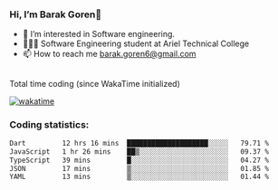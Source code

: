 ###  Hi, I’m Barak Goren👋
- 👀 I’m interested in Software engineering.
- 👨🏼‍🎓 Software Engineering student at Ariel Technical College
- 📫 How to reach me barak.goren6@gmail.com
##
Total time coding (since WakaTime initialized)

[![wakatime](https://wakatime.com/badge/user/5cc5ec80-a806-4ca2-a704-db29274e48cd.svg)](https://wakatime.com/@5cc5ec80-a806-4ca2-a704-db29274e48cd)

   
### Coding statistics:

<!--START_SECTION:waka-->

```txt
Dart         12 hrs 16 mins  ████████████████████░░░░░   79.71 %
JavaScript   1 hr 26 mins    ██▒░░░░░░░░░░░░░░░░░░░░░░   09.37 %
TypeScript   39 mins         █░░░░░░░░░░░░░░░░░░░░░░░░   04.27 %
JSON         17 mins         ▒░░░░░░░░░░░░░░░░░░░░░░░░   01.85 %
YAML         13 mins         ▒░░░░░░░░░░░░░░░░░░░░░░░░   01.44 %
```

<!--END_SECTION:waka-->

<!---
barakgoren/barakgoren is a ✨ special ✨ repository because its `README.md` (this file) appears on your GitHub profile.
You can click the Preview link to take a look at your changes.
--->
